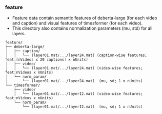 ### feature
- Feature data contain semantic features of deberta-large (for each video and caption) and visual features of timesformer (for each video).
- This directory also contains normalization parameters (mu, std) for all layers.
```plaintext
feature/
├── deberta-large/
│   ├── caption/
│   │   └── (layer01.mat/.../layer24.mat) (caption-wise features; feat:[nVideos x 20 captions] x nUnits)
│   ├── video/
│   │   └── (layer01.mat/.../layer24.mat) (video-wise features; feat:nVideos x nUnits)
│   └── norm_param/
│       └── (layer01.mat/.../layer24.mat)  (mu, sd; 1 x nUnits)
└── timesformer/
    ├── video/
    │   └── (layer01.mat/.../layer12.mat) (video-wise features; feat:nVideos x nUnits)
    └── norm_param/
        └── (layer01.mat/.../layer12.mat)  (mu, sd; 1 x nUnits)
```
